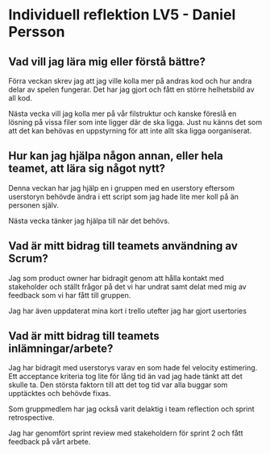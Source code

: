 # Individuell reflektion LV5 - Daniel Persson
## Vad vill jag lära mig eller förstå bättre?
Förra veckan skrev jag att jag ville kolla mer på andras kod och hur andra delar av spelen fungerar. Det har jag gjort och fått en större helhetsbild av all kod.

Nästa vecka vill jag kolla mer på vår filstruktur och kanske föreslå en lösning på vissa filer som inte ligger där de ska ligga. Just nu känns det som att det kan behövas en uppstyrning för att inte allt ska ligga oorganiserat.
## Hur kan jag hjälpa någon annan, eller hela teamet, att lära sig något nytt?
Denna veckan har jag hjälp en i gruppen med en userstory eftersom userstoryn behövde ändra i ett script som jag hade lite mer koll på än personen själv.

Nästa vecka tänker jag hjälpa till när det behövs.
## Vad är mitt bidrag till teamets användning av Scrum?
Jag som product owner har bidragit genom att hålla kontakt med stakeholder och ställt frågor på det vi har undrat samt delat med mig av feedback som vi har fått till gruppen. 

Jag har även uppdaterat mina kort i trello utefter jag har gjort usertories
## Vad är mitt bidrag till teamets inlämningar/arbete?
Jag har bidragit med userstorys varav en som hade fel velocity estimering. Ett acceptance kriteria tog lite för lång tid än vad jag hade tänkt att det skulle ta. Den största faktorn till att det tog tid var alla buggar som upptäcktes och behövde fixas.

Som gruppmedlem har jag också varit delaktig i team reflection och sprint retrospective.

Jag har genomfört sprint review med stakeholdern för sprint 2 och fått feedback på vårt arbete.
